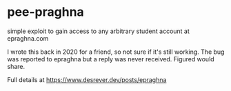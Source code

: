 # pee-praghna
simple exploit to gain access to any arbitrary student account at epraghna.com

I wrote this back in 2020 for a friend, so not sure if it's still working. The bug was reported to epraghna but a reply was never received.
Figured would share.

Full details at https://www.desrever.dev/posts/epraghna
